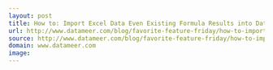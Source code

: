 ```yaml
---
layout: post
title: How to: Import Excel Data Even Existing Formula Results into Datameer
url: http://www.datameer.com/blog/favorite-feature-friday/how-to-import-excel-data-even-existing-formula-results-into-datameer.html
source: http://www.datameer.com/blog/favorite-feature-friday/how-to-import-excel-data-even-existing-formula-results-into-datameer.html
domain: www.datameer.com
image: 
---
```


